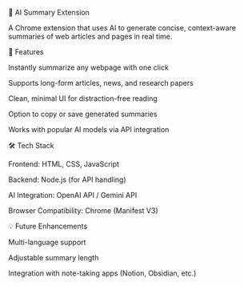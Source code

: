 🧠 AI Summary Extension

A Chrome extension that uses AI to generate concise, context-aware summaries of web articles and pages in real time.

🚀 Features

Instantly summarize any webpage with one click

Supports long-form articles, news, and research papers

Clean, minimal UI for distraction-free reading

Option to copy or save generated summaries

Works with popular AI models via API integration

🛠️ Tech Stack

Frontend: HTML, CSS, JavaScript

Backend: Node.js (for API handling)

AI Integration: OpenAI API / Gemini API

Browser Compatibility: Chrome (Manifest V3)

💡 Future Enhancements

Multi-language support

Adjustable summary length

Integration with note-taking apps (Notion, Obsidian, etc.)
